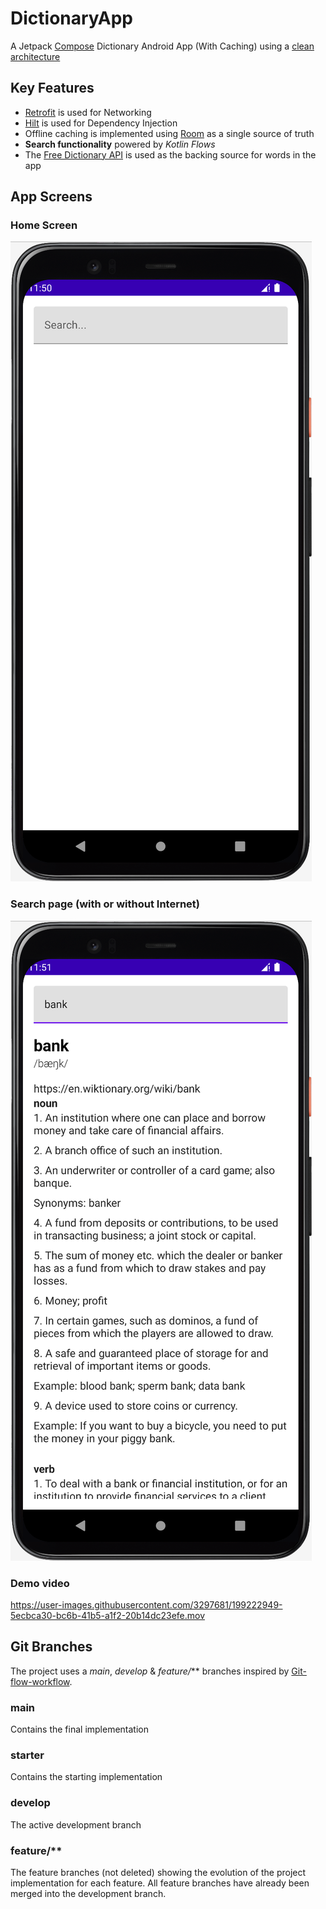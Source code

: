 # DictionaryApp

A Jetpack [Compose][compose_ref] Dictionary Android App (With Caching) using a [clean architecture][clean_arc_ref]

## Key Features
- [Retrofit][retrofit_ref] is used for Networking
- [Hilt][hilt_ref] is used for Dependency Injection
- Offline caching is implemented using [Room][room_ref] as a single source of truth
- **Search functionality** powered by _Kotlin Flows_
- The [Free Dictionary API][dict_api_ref] is used as the backing source for words in the app

## App Screens
### Home Screen

![](./readme_files/landing_page.png)

### Search page (with or without Internet)

![](./readme_files/search.png)

### Demo video


https://user-images.githubusercontent.com/3297681/199222949-5ecbca30-bc6b-41b5-a1f2-20b14dc23efe.mov



## Git Branches
The project uses a *main*, *develop* & *feature/*** branches inspired by [Git-flow-workflow][git_flow_ref].

### main
Contains the final implementation

### starter
Contains the starting implementation

### develop
The active development branch

### feature/**
The feature branches (not deleted) showing the evolution of the project implementation for each feature. All feature branches have already been merged into the development branch.


[clean_arc_ref]: https://developer.android.com/topic/architecture
[compose_ref]: https://developer.android.com/jetpack/compose
[retrofit_ref]: https://square.github.io/retrofit/
[hilt_ref]: https://developer.android.com/training/dependency-injection/hilt-android
[room_ref]: https://developer.android.com/jetpack/androidx/releases/room
[dict_api_ref]: https://dictionaryapi.dev
[git_flow_ref]: https://www.atlassian.com/de/git/tutorials/comparing-workflows/gitflow-workflow
